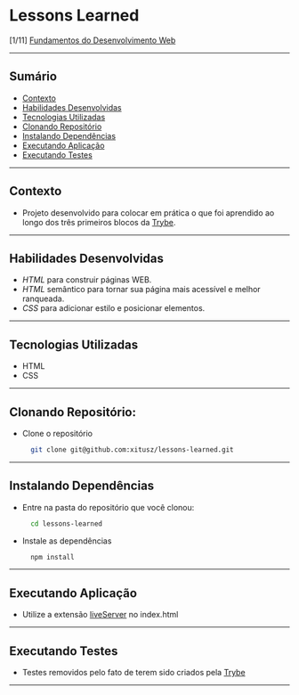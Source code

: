 # Lessons Learned
[1/11] [Fundamentos do Desenvolvimento Web](https://github.com/xitusz/Trybe/tree/main/01_Fundamentos-do-Desenvolvimento-Web)

---

## Sumário

- [Contexto](#contexto)
- [Habilidades Desenvolvidas](#habilidades-desenvolvidas)
- [Tecnologias Utilizadas](#tecnologias-utilizadas)
- [Clonando Repositório](#clonando-repositório)
- [Instalando Dependências](#instalando-dependências)
- [Executando Aplicação](#executando-aplicação)
- [Executando Testes](#executando-testes)

---

## Contexto

* Projeto desenvolvido para colocar em prática o que foi aprendido ao longo dos três primeiros blocos da [Trybe](https://www.betrybe.com/).

---

## Habilidades Desenvolvidas

* _HTML_ para construir páginas WEB.
* _HTML_ semântico para tornar sua página mais acessível e melhor ranqueada.
* _CSS_ para adicionar estilo e posicionar elementos.

---

## Tecnologias Utilizadas

* HTML
* CSS
 
---

## Clonando Repositório:

* Clone o repositório
  ```sh
    git clone git@github.com:xitusz/lessons-learned.git
  ```

---

## Instalando Dependências

* Entre na pasta do repositório que você clonou:
  ```sh
    cd lessons-learned
  ```

* Instale as dependências
  ```sh
    npm install
  ```

---

## Executando Aplicação

* Utilize a extensão [liveServer](https://marketplace.visualstudio.com/items?itemName=ritwickdey.LiveServer) no index.html

---

## Executando Testes

* Testes removidos pelo fato de terem sido criados pela [Trybe](https://www.betrybe.com/)

---

